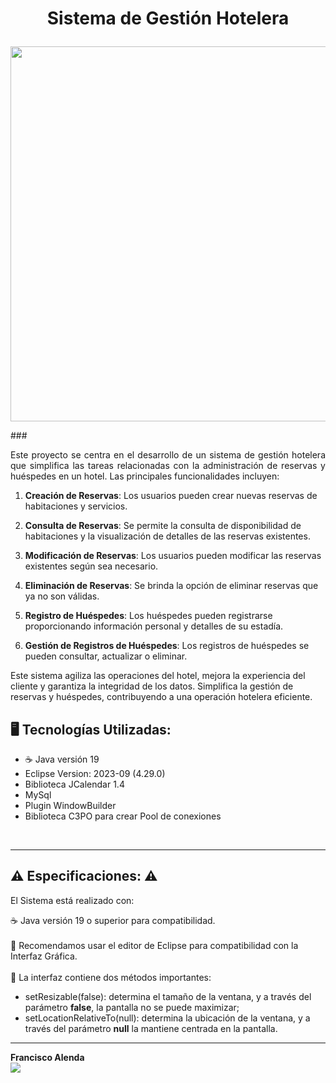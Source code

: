 # <p align="center">Sistema de Gestión Hotelera</p>


<p align="center" >
     <img width="600" heigth="600" src="imagenes/demo.gif">
</p>





###<p style="text-align: justify;">Este proyecto se centra en el desarrollo de un sistema de gestión hotelera que simplifica las tareas relacionadas con la administración de reservas y huéspedes en un hotel. Las principales funcionalidades incluyen:</p>

1. **Creación de Reservas**: Los usuarios pueden crear nuevas reservas de habitaciones y servicios.

2. **Consulta de Reservas**: Se permite la consulta de disponibilidad de habitaciones y la visualización de detalles de las reservas existentes.

3. **Modificación de Reservas**: Los usuarios pueden modificar las reservas existentes según sea necesario.

4. **Eliminación de Reservas**: Se brinda la opción de eliminar reservas que ya no son válidas.

5. **Registro de Huéspedes**: Los huéspedes pueden registrarse proporcionando información personal y detalles de su estadía.

6. **Gestión de Registros de Huéspedes**: Los registros de huéspedes se pueden consultar, actualizar o eliminar.

Este sistema agiliza las operaciones del hotel, mejora la experiencia del cliente y garantiza la integridad de los datos. Simplifica la gestión de reservas y huéspedes, contribuyendo a una operación hotelera eficiente.
</br>

## 🖥️ Tecnologías Utilizadas:

- ☕ Java versión 19
- Eclipse Version: 2023-09 (4.29.0)
- Biblioteca JCalendar 1.4
- MySql
- Plugin WindowBuilder
- Biblioteca C3PO para crear Pool de conexiones
 </br>

---
## ⚠️ Especificaciones: ⚠️
El Sistema está realizado con:

☕ Java versión 19 o superior para compatibilidad. </br></br>
📝 Recomendamos usar el editor de Eclipse para compatibilidad con la Interfaz Gráfica. </br></br>
🎨 La interfaz contiene dos métodos importantes:
- setResizable(false): determina el tamaño de la ventana, y a través del parámetro <strong>false</strong>, la pantalla no se puede maximizar;
- setLocationRelativeTo(null): determina la ubicación de la ventana, y a través del parámetro <strong>null</strong> la mantiene centrada en la pantalla.

---

<strong>Francisco Alenda</strong></br>
<a href="https://www.linkedin.com/in/franciscoalenda/">
<img src="https://img.shields.io/badge/-LinkedIn-%230077B5?style=for-the-badge&logo=linkedin&logoColor=white" target="_blank"></a>
